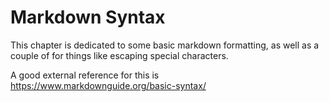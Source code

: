 # Markdown Syntax

This chapter is dedicated to some basic markdown formatting, as well as a couple
of for things like escaping special characters.

A good external reference for this is <https://www.markdownguide.org/basic-syntax/>
